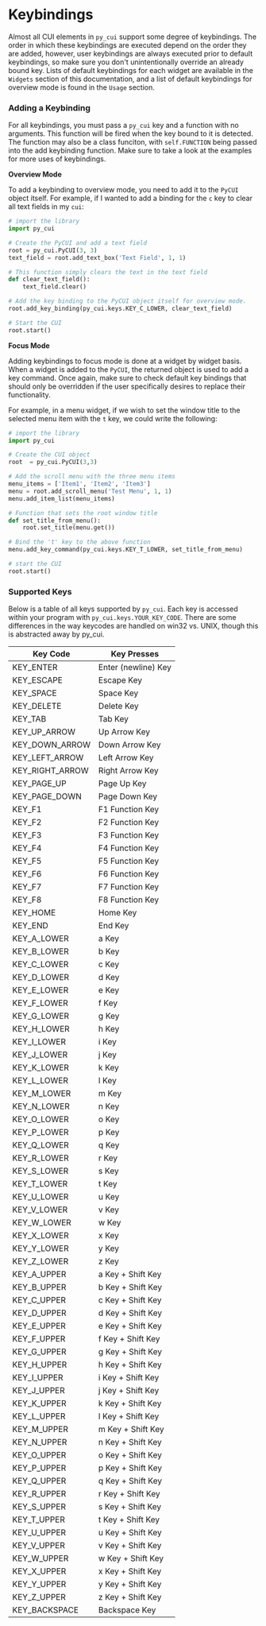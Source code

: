 # Keybindings

Almost all CUI elements in `py_cui` support some degree of keybindings. The order in which these keybindings are executed depend on the order they are added, however, user keybindings are always executed prior to default keybindings, so make sure you don't unintentionally override an already bound key. Lists of default keybindings for each widget are available in the `Widgets` section of this documentation, and a list of default keybindings for overview mode is found in the `Usage` section.

### Adding a Keybinding

For all keybindings, you must pass a `py_cui` key and a function with no arguments. This function will be fired when the key bound to it is detected. The function may also be a class funciton, with `self.FUNCTION` being passed into the add keybinding function. Make sure to take a look at the examples for more uses of keybindings.

**Overview Mode**

To add a keybinding to overview mode, you need to add it to the `PyCUI` object itself. For example, if I wanted to add a binding for the `c` key to clear all text fields in my `cui`:

```Python
# import the library
import py_cui

# Create the PyCUI and add a text field
root = py_cui.PyCUI(3, 3)
text_field = root.add_text_box('Text Field', 1, 1)

# This function simply clears the text in the text field
def clear_text_field():
    text_field.clear()

# Add the key binding to the PyCUI object itself for overview mode.
root.add_key_binding(py_cui.keys.KEY_C_LOWER, clear_text_field)

# Start the CUI
root.start()
```

**Focus Mode**

Adding keybindings to focus mode is done at a widget by widget basis. When a widget is added to the `PyCUI`, the returned object is used to add a key command. Once again, make sure to check default key bindings that should only be overridden if the user specifically desires to replace their functionality.

For example, in a menu widget, if we wish to set the window title to the selected menu item with the `t` key, we could write the following:
```Python
# import the library
import py_cui

# Create the CUI object
root  = py_cui.PyCUI(3,3)

# Add the scroll menu with the three menu items
menu_items = ['Item1', 'Item2', 'Item3']
menu = root.add_scroll_menu('Test Menu', 1, 1)
menu.add_item_list(menu_items)

# Function that sets the root window title
def set_title_from_menu():
    root.set_title(menu.get())

# Bind the 't' key to the above function
menu.add_key_command(py_cui.keys.KEY_T_LOWER, set_title_from_menu)

# start the CUI
root.start()
```

### Supported Keys

Below is a table of all keys supported by `py_cui`. Each key is accessed within your program with `py_cui.keys.YOUR_KEY_CODE`. There are some differences in the way keycodes are handled on win32 vs. UNIX, though this is abstracted away by py_cui.

Key Code | Key Presses
---------|------------
KEY_ENTER      | Enter (newline) Key
KEY_ESCAPE     | Escape Key
KEY_SPACE      | Space Key
KEY_DELETE     | Delete Key
KEY_TAB        | Tab Key
KEY_UP_ARROW   | Up Arrow Key
KEY_DOWN_ARROW | Down Arrow Key
KEY_LEFT_ARROW | Left Arrow Key
KEY_RIGHT_ARROW | Right Arrow Key
KEY_PAGE_UP    | Page Up Key
KEY_PAGE_DOWN  | Page Down Key
KEY_F1         | F1 Function Key
KEY_F2         | F2 Function Key
KEY_F3         | F3 Function Key
KEY_F4         | F4 Function Key
KEY_F5         | F5 Function Key
KEY_F6         | F6 Function Key
KEY_F7         | F7 Function Key
KEY_F8         | F8 Function Key
KEY_HOME       | Home Key
KEY_END        | End Key
KEY_A_LOWER    | a Key
KEY_B_LOWER    | b Key
KEY_C_LOWER    | c Key
KEY_D_LOWER    | d Key
KEY_E_LOWER    | e Key
KEY_F_LOWER    | f Key
KEY_G_LOWER    | g Key
KEY_H_LOWER    | h Key
KEY_I_LOWER    | i Key
KEY_J_LOWER    | j Key
KEY_K_LOWER    | k Key
KEY_L_LOWER    | l Key
KEY_M_LOWER    | m Key
KEY_N_LOWER    | n Key
KEY_O_LOWER    | o Key
KEY_P_LOWER    | p Key
KEY_Q_LOWER    | q Key
KEY_R_LOWER    | r Key
KEY_S_LOWER    | s Key
KEY_T_LOWER    | t Key
KEY_U_LOWER    | u Key
KEY_V_LOWER    | v Key
KEY_W_LOWER    | w Key
KEY_X_LOWER    | x Key
KEY_Y_LOWER    | y Key
KEY_Z_LOWER    | z Key
KEY_A_UPPER    | a Key + Shift Key
KEY_B_UPPER    | b Key + Shift Key
KEY_C_UPPER    | c Key + Shift Key
KEY_D_UPPER    | d Key + Shift Key
KEY_E_UPPER    | e Key + Shift Key
KEY_F_UPPER    | f Key + Shift Key
KEY_G_UPPER    | g Key + Shift Key
KEY_H_UPPER    | h Key + Shift Key
KEY_I_UPPER    | i Key + Shift Key
KEY_J_UPPER    | j Key + Shift Key
KEY_K_UPPER    | k Key + Shift Key
KEY_L_UPPER    | l Key + Shift Key
KEY_M_UPPER    | m Key + Shift Key
KEY_N_UPPER    | n Key + Shift Key
KEY_O_UPPER    | o Key + Shift Key
KEY_P_UPPER    | p Key + Shift Key
KEY_Q_UPPER    | q Key + Shift Key
KEY_R_UPPER    | r Key + Shift Key
KEY_S_UPPER    | s Key + Shift Key
KEY_T_UPPER    | t Key + Shift Key
KEY_U_UPPER    | u Key + Shift Key
KEY_V_UPPER    | v Key + Shift Key
KEY_W_UPPER    | w Key + Shift Key
KEY_X_UPPER    | x Key + Shift Key
KEY_Y_UPPER    | y Key + Shift Key
KEY_Z_UPPER    | z Key + Shift Key
KEY_BACKSPACE | Backspace Key